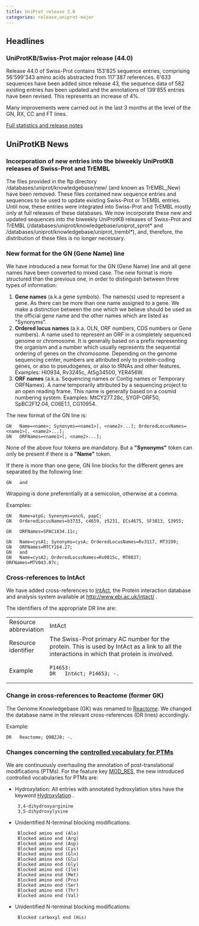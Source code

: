 ```yaml
---
title: UniProt release 2.0
categories: release,uniprot-major
---
```


## Headlines

### UniProtKB/Swiss-Prot major release (44.0)

Release 44.0 of Swiss-Prot contains 153'825 sequence entries, comprising 56'599'343 amino acids abstracted from 117'387 references. 6'633 sequences have been added since release 43, the sequence data of 582 existing entries has been updated and the annotations of 139'855 entries have been revised. This represents an increase of 4%.

Many improvements were carried out in the last 3 months at the level of the GN, RX, CC and FT lines.

[Full statistics and release notes](http://www.expasy.org/txt/old-rel/relnotes.44.htm)

## UniProtKB News

### Incorporation of new entries into the biweekly UniProtKB releases of Swiss-Prot and TrEMBL

The files provided in the ftp directory /databases/uniprot/knowledgebase/new/ (and known as TrEMBL\_New) have been removed. These files contained new sequence entries and sequences to be used to update existing Swiss-Prot or TrEMBL entries. Until now, these entries were integrated into Swiss-Prot and TrEMBL mostly only at full releases of these databases. We now incorporate these new and updated sequences into the biweekly UniProtKB releases of Swiss-Prot and TrEMBL (/databases/uniprot/knowledgebase/uniprot\_sprot\* and /databases/uniprot/knowledgebase/uniprot\_trembl\*), and, therefore, the distribution of these files is no longer necessary.

### New format for the GN (Gene Name) line

We have introduced a new format for the GN (Gene Name) line and all gene names have been converted to mixed case. The new format is more structured than the previous one, in order to distinguish between three types of information:

1.  **Gene names** (a.k.a gene symbols). The names(s) used to represent a gene. As there can be more than one name assigned to a gene. We make a distinction between the one which we believe should be used as the official gene name and the other names which are listed as "Synonyms".
2.  **Ordered locus names** (a.k.a. OLN, ORF numbers, CDS numbers or Gene numbers). A name used to represent an ORF in a completely sequenced genome or chromosome. It is generally based on a prefix representing the organism and a number which usually represents the sequential ordering of genes on the chromosome. Depending on the genome sequencing center, numbers are attributed only to protein-coding genes, or also to pseudogenes, or also to tRNAs and other features. Examples: HI0934, Rv3245c, At5g34500, YER456W.
3.  **ORF names** (a.k.a. Sequencing names or Contig names or Temporary ORFNames). A name temporarily attributed by a sequencing project to an open reading frame. This name is generally based on a cosmid numbering system. Examples: MtCY277.28c, SYGP-ORF50, SpBC2F12.04, C06E1.1, CG10954.

The new format of the GN line is:

    GN   Name=<name>; Synonyms=<name1>[, <name2>...]; OrderedLocusNames=<name1>[, <name2>...];
    GN   ORFNames=<name1>[, <name2>...];

None of the above four tokens are mandatory. But a **"Synonyms"** token can only be present if there is a **"Name"** token.

If there is more than one gene, GN line blocks for the different genes are separated by the following line:

    GN   and

Wrapping is done preferentially at a semicolon, otherwise at a comma.

Examples:

    GN   Name=atpG; Synonyms=uncG, papC;
    GN   OrderedLocusNames=b3733, c4659, z5231, ECs4675, SF3813, S3955;

    GN   ORFNames=SPAC1834.11c;

    GN   Name=cysA1; Synonyms=cysA; OrderedLocusNames=Rv3117, MT3199;
    GN   ORFNames=MTCY164.27;
    GN   and
    GN   Name=cysA2; OrderedLocusNames=Rv0815c, MT0837; ORFNames=MTV043.07c;

### Cross-references to IntAct

We have added cross-references to [IntAct](http://www.ebi.ac.uk/intact/), the Protein interaction database and analysis system available at <http://www.ebi.ac.uk/intact/> .

The identifiers of the appropriate DR line are:

<table><colgroup><col style="width: 20%" /><col style="width: 80%" /></colgroup><tbody><tr class="odd"><td>Resource abbreviation</td><td>IntAct</td></tr><tr class="even"><td>Resource identifier</td><td>The Swiss-Prot primary AC number for the protein. This is used by IntAct as a link to all the interactions in which that protein is involved.</td></tr><tr class="odd"><td>Example</td><td><pre><code>P14653:
DR   IntAct; P14653; -.</code></pre></td></tr></tbody></table>

### Change in cross-references to Reactome (former GK)

The Genome Knowledgebase (GK) was renamed to [Reactome](http://www.reactome.org/). We changed the database name in the relevant cross-references (DR lines) accordingly.

Example:

    DR   Reactome; Q9BZJ0; -.

### Changes concerning the [controlled vocabulary for PTMs](https://ftp.uniprot.org/pub/databases/uniprot/current_release/knowledgebase/complete/docs/ptmlist)

We are continuously overhauling the annotation of post-translational modifications (PTMs). For the feature key [MOD\_RES](http://www.uniprot.org/manual/mod_res), the new introduced controlled vocabularies for PTMs are:

-   Hydroxylation: All entries with annotated hydroxylation sites have the keyword [Hydroxylation](http://www.uniprot.org/keywords/KW-0379) .

         3,4-dihydroxyarginine
         3,5-dihydroxylysine

-   Unidentified N-terminal blocking modifications:

         Blocked amino end (Ala)
         Blocked amino end (Arg)
         Blocked amino end (Asp)
         Blocked amino end (Cys)
         Blocked amino end (Gln)
         Blocked amino end (Glu)
         Blocked amino end (Gly)
         Blocked amino end (Ile)
         Blocked amino end (Met)
         Blocked amino end (Pro)
         Blocked amino end (Ser)
         Blocked amino end (Thr)
         Blocked amino end (Val)

-   Unidentified N-terminal blocking modifications:

         Blocked carboxyl end (His)
